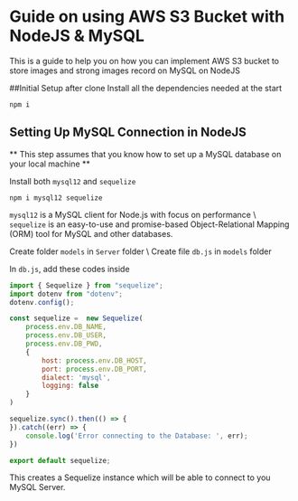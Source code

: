 # Guide on using AWS S3 Bucket with NodeJS & MySQL

This is a guide to help you on how you can implement AWS S3 bucket to store images and strong images record on MySQL on NodeJS


##Initial Setup after clone
Install all the dependencies needed at the start
```
npm i
```


## Setting Up MySQL Connection in NodeJS
** This step assumes that you know how to set up a MySQL database on your local machine **

Install both `mysql12` and `sequelize`
```
npm i mysql12 sequelize
```

`mysql12` is a MySQL client for Node.js with focus on performance
\ `sequelize` is an easy-to-use and promise-based Object-Relational Mapping (ORM) tool for MySQL and other databases.


Create folder `models` in `Server` folder
\ Create file `db.js` in  `models` folder

In `db.js`, add these codes inside
``` javascript
import { Sequelize } from "sequelize";
import dotenv from "dotenv";
dotenv.config();

const sequelize =  new Sequelize(
    process.env.DB_NAME,
    process.env.DB_USER,
    process.env.DB_PWD,
    {
        host: process.env.DB_HOST,
        port: process.env.DB_PORT,
        dialect: 'mysql',
        logging: false
    }
)

sequelize.sync().then(() => {
}).catch((err) => {
    console.log('Error connecting to the Database: ', err);
})

export default sequelize;
```
This creates a Sequelize instance which will be able to connect to you MySQL Server. 

